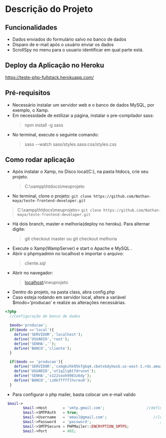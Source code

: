 # Descrição do Projeto

## Funcionalidades
* Dados enviados do formulário salvo no banco de dados
* Disparo de e-mail após o usuário enviar os dados
* ScrollSpy no menu para o usuario identificar em qual parte está.


## Deploy da Aplicação no Heroku
<https://teste-php-fullstack.herokuapp.com/>

## Pré-requisitos
* Necessário instalar um servidor web e o banco de dados MySQL, por exemplo, o Xamp.
* Em necessidade de estilizar a página, instalar o pre-compilador sass:
  > npm install -g sass
* No terminal, execute o seguinte comando:
  >sass --watch sass/styles.sass:css/styles.css

## Como rodar aplicação
* Após instalar o Xamp, no Disco local(C:), na pasta htdocs, crie seu projeto.
  >C:\xampp\htdocs\meuprojeto
* No terminal, clone o projeto:
```git clone https://github.com/Nathan-maya/teste-frontend-developer.git```
>C:\xampp\htdocs\meuprojeto> ```git clone https://github.com/Nathan-maya/teste-frontend-developer.git ```
* Há dois branch, master e melhoria(deploy no heroku). Para alternar digite:
  >git checkout master
  ou
  >git checkout melhoria
* Execute o Xamp(WampServer) e start o Apache e MySQL .
* Abrir o phpmyadmin no localhost e importar o arquivo: 
  >cliente.sql
* Abrir no navegador:
  >[localhost](http://localhost/)/meuprojeto
* Dentro do projeto, na pasta class, abra config.php
* Caso esteja rodando em servidor local, altere a variável $modo='producao' e realize as alterações necessárias.
~~~PHP
<?php
  //Configuração do banco de dados

  $modo='producao';
  if($modo =='local'){
    define('SERVIDOR','localhost');
    define('USUARIO','root');
    define('SENHA','');
    define('BANCO','cliente');  
  }

  if($modo == 'producao'){
    define('SERVIDOR','cxmgkzhk95kfgbq4.cbetxkdyhwsb.us-east-1.rds.amazonaws.com');
    define('USUARIO','ot1q1lq6t7drvnot');
    define('SENHA','x122sooh9983z6dy');
    define('BANCO','iz0kffffflhvreu9');
  }
~~~
* Para configurar o php mailer, basta colocar um e-mail valido
~~~PHP
 $mail->
        $mail->Host       = 'smtp.gmail.com';                   //definindo SMTP server de envio
        $mail->SMTPAuth   = true;                                   
        $mail->Username   = 'email@gmail.com';                     //login do email 
        $mail->Password   = 'password';                               //senha de app
        $mail->SMTPSecure = PHPMailer::ENCRYPTION_SMTPS;            
        $mail->Port       = 465;
~~~

